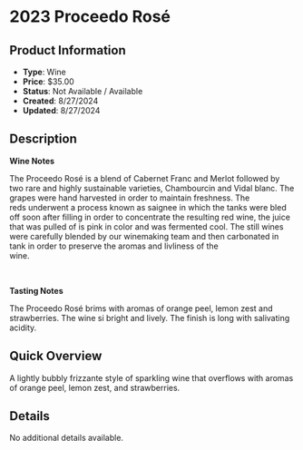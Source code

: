 # 2023 Proceedo Rosé

## Product Information
- **Type**: Wine
- **Price**: $35.00
- **Status**: Not Available / Available
- **Created**: 8/27/2024
- **Updated**: 8/27/2024

## Description
<p><strong>Wine Notes</strong></p>
<p>The Proceedo Ros&eacute; is a blend of Cabernet Franc and Merlot followed by two rare and highly sustainable varieties, Chambourcin and Vidal blanc. The grapes were hand harvested in order to maintain freshness. The<br />reds underwent a process known as saignee in which the tanks were bled off soon after filling in order to concentrate the resulting red wine, the juice that was pulled of is pink in color and was fermented cool. The still wines were carefully blended by our winemaking team and then carbonated in tank in order to preserve the aromas and livliness of the<br />wine.</p>
<p>&nbsp;</p>
<p><strong>Tasting Notes</strong></p>
<p>The Proceedo Ros&eacute; brims with aromas of orange peel, lemon zest and strawberries. The wine si bright and lively. The finish is long with salivating acidity.</p>

## Quick Overview
A lightly bubbly frizzante style of sparkling wine that overflows with aromas of orange peel, lemon zest, and strawberries.

## Details
No additional details available.
